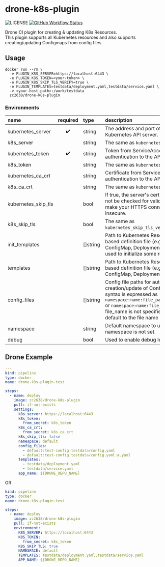 # drone-k8s-plugin

![LICENSE](https://img.shields.io/github/license/zc2638/drone-k8s-plugin.svg?style=flat-square&color=blue)
[![GitHub Workflow Status](https://img.shields.io/github/workflow/status/zc2638/drone-k8s-plugin/Main%20CI%20WorkFlow/main?logo=github&style=flat-square)](https://github.com/zc2638/drone-k8s-plugin/actions)

Drone CI plugin for creating & updating K8s Resources.  
This plugin supports all Kubernetes resources and also supports creating/updating Configmaps from config files.

## Usage

```shell
docker run --rm \
  -e PLUGIN_K8S_SERVER=https://localhost:6443 \
  -e PLUGIN_K8S_TOKEN=<your-token> \
  -e PLUGIN_K8S_SKIP_TLS_VERIFY=true \
  -e PLUGIN_TEMPLATES=testdata/deployment.yaml,testdata/service.yaml \
  -v <your-host-path>:/work/testdata
  zc2638/drone-k8s-plugin
```

### Environments

| name                | required | type     | description                                                                                                                                                                                                                                                            |
|:--------------------|:--------:|:---------|:-----------------------------------------------------------------------------------------------------------------------------------------------------------------------------------------------------------------------------------------------------------------------|
| kubernetes_server   |    ✔️    | string   | The address and port of the Kubernetes API server.                                                                                                                                                                                                                     |
| k8s_server          |    ️     | string   | The same as `kubernetes_server`.                                                                                                                                                                                                                                       |
| kubernetes_token    |    ✔️    | string   | Token from ServiceAccount for authentication to the API server.                                                                                                                                                                                                        |
| k8s_token           |    ️     | string   | The same as `kubernetes_token`.                                                                                                                                                                                                                                        |
| kubernetes_ca_crt   |    ️     | string   | Certificate from ServiceAccount for authentication to the API server.                                                                                                                                                                                                  |
| k8s_ca_crt          |    ️     | string   | The same as `kubernetes_ca_crt`.                                                                                                                                                                                                                                       |
| kubernetes_skip_tls |    ️     | bool     | If true, the server's certificate will not be checked for validity. This will make your HTTPS connections insecure.                                                                                                                                                    |
| k8s_skip_tls        |    ️     | bool     | The same as `kubernetes_skip_tls_verify`.                                                                                                                                                                                                                              |
| init_templates      |    ️     | []string | Path to Kubernetes Resource yaml based definition file (e.g. ConfigMap, Deployment or others), used to initialize some resources.                                                                                                                                      |
| templates           |    ️     | []string | Path to Kubernetes Resource yaml based definition file (e.g. ConfigMap, Deployment or others).                                                                                                                                                                         |
| config_files        |    ️     | []string | Config file paths for automatic creation/update of ConfigMap.The syntax is expressed as `namespace:name:file_path:file_name` or `namespace:name:file_path`, when file_name is not specified, it will default to the file name of file_path.                            |
| namespace           |    ️     | string   | Default namespace to use when namespace is not set.                                                                                                                                                                                                                    |
| debug               |    ️     | bool     | Used to enable debug level logging.                                                                                                                                                                                                                                    |

## Drone Example

```yaml
---
kind: pipeline
type: docker
name: drone-k8s-plugin-test

steps:
  - name: deploy
    image: zc2638/drone-k8s-plugin
    pull: if-not-exists
    settings:
      k8s_server: https://localhost:6443
      k8s_token:
        from_secret: k8s_token
      k8s_ca_crt:
        from_secret: k8s_ca_crt
      k8s_skip_tls: false
      namespace: default
      config_files:
        - default:test-config:testdata/config.yaml
        - default:test-config:testdata/config.yaml:a.yaml
      templates:
        - testdata/deployment.yaml
        - testdata/service.yaml
      app_name: ${DRONE_REPO_NAME}
```
OR 

```yaml
kind: pipeline
type: docker
name: drone-k8s-plugin-test

steps:
  - name: deploy
    image: zc2638/drone-k8s-plugin
    pull: if-not-exists
    environment:
      K8S_SERVER: https://localhost:6443
      K8S_TOKEN:
        from_secret: k8s_token
      K8S_SKIP_TLS: true
      NAMESPACE: default
      TEMPLATES: testdata/deployment.yaml,testdata/service.yaml
      APP_NAME: ${DRONE_REPO_NAME}
```